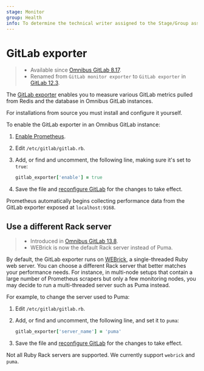 ```yaml
---
stage: Monitor
group: Health
info: To determine the technical writer assigned to the Stage/Group associated with this page, see https://about.gitlab.com/handbook/engineering/ux/technical-writing/#assignments
---
```


# GitLab exporter

>- Available since [Omnibus GitLab 8.17](https://gitlab.com/gitlab-org/omnibus-gitlab/-/merge_requests/1132).
>- Renamed from `GitLab monitor exporter` to `GitLab exporter` in [GitLab 12.3](https://gitlab.com/gitlab-org/gitlab/-/merge_requests/16511).

The [GitLab exporter](https://gitlab.com/gitlab-org/gitlab-exporter) enables you to
measure various GitLab metrics pulled from Redis and the database in Omnibus GitLab
instances.

For installations from source you must install and configure it yourself.

To enable the GitLab exporter in an Omnibus GitLab instance:

1. [Enable Prometheus](index.md#configuring-prometheus).
1. Edit `/etc/gitlab/gitlab.rb`.
1. Add, or find and uncomment, the following line, making sure it's set to `true`:

   ```ruby
   gitlab_exporter['enable'] = true
   ```

1. Save the file and [reconfigure GitLab](../../restart_gitlab.md#omnibus-gitlab-reconfigure)
   for the changes to take effect.

Prometheus automatically begins collecting performance data from
the GitLab exporter exposed at `localhost:9168`.

## Use a different Rack server

>- Introduced in [Omnibus GitLab 13.8](https://gitlab.com/gitlab-org/omnibus-gitlab/-/merge_requests/4896).
>- WEBrick is now the default Rack server instead of Puma.

By default, the GitLab exporter runs on [WEBrick](https://github.com/ruby/webrick), a single-threaded Ruby web server.
You can choose a different Rack server that better matches your performance needs.
For instance, in multi-node setups that contain a large number of Prometheus scrapers
but only a few monitoring nodes, you may decide to run a multi-threaded server such as Puma instead.

For example, to change the server used to Puma:

1. Edit `/etc/gitlab/gitlab.rb`.
1. Add, or find and uncomment, the following line, and set it to `puma`:

   ```ruby
   gitlab_exporter['server_name'] = 'puma'
   ```

1. Save the file and [reconfigure GitLab](../../restart_gitlab.md#omnibus-gitlab-reconfigure)
   for the changes to take effect.

Not all Ruby Rack servers are supported. We currently support `webrick` and `puma`.
